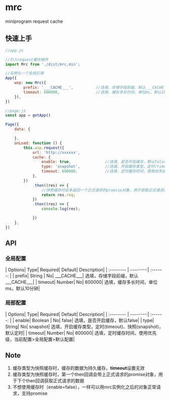 # mrc
miniprogram request cache

## 快速上手
```javascript
//app.js

//引入request缓存插件
import Mrc from './dist/mrc.min';

//实例化一个全局引用
App({
	wxp: new Mrc({
		prefix: '___CACHE___',			//选填，存储字段前缀，默认___CACHE___
		timeout: 600000,				//选填，缓存多长时间，单位ms，默认10分钟
	}),
})
```

```javascript
//page.js
const app = getApp()

Page({
	data: {

	},
	onLoad: function () {
		this.wxp.request({
			url: 'http://xxxxxx',
			cache: {
				enable: true,			    //选填，是否开启缓存，默认false
				type: 'snapshot',		    //选填，开启缓存类型，定时(timeout)、快照(snapshot)，默认定时
				timeout: 600000,		 	//选填，定时缓存时间，使用优先级，当前配置>全局配置>默认配置
			},
		})
			.then((res) => {
				//快照缓存时会多返回一个正式请求的promise对象，用于获取正式请求的数据
				return res.req;
			})
			.then((res) => {
				console.log(res);

			})
	},
})
```

## API
### 全局配置
| Options|     Type|   Required|   Default|   Description|
| :-------- | --------:| :------: |
| prefix|   String |  No|  \_\_\_CACHE___|  选填，存储字段前缀，默认\_\_\_CACHE___|
| timeout|   Number|  No|  600000|  选填，缓存多长时间，单位ms，默认10分钟|

### 局部配置
| Options|     Type|   Required|   Default|   Description|
| :-------- | --------:| :------: |
| enable|  Boolean |  No|  false|  选填，是否开启缓存，默认false|
| type|   String|  No|  snapshot|  选填，开启缓存类型，定时(timeout)、快照(snapshot)，默认定时|
| timeout|   Number|  No|  600000|  选填，定时缓存时间，使用优先级，当前配置>全局配置>默认配置|

## Note
1. 缓存类型为快照缓存时，缓存的数据为持久缓存，**timeout**设置无效
2. 缓存类型为快照缓存时，第一个then回调会带上正式请求的promise对象，用于下个then回调获取正式请求的数据
3. 不想使用缓存时（enable=false），一样可以用mrc实例化之后的对象正常请求，支持promise
